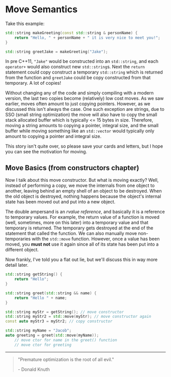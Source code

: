# Move Semantics

Take this example:

```C++
std::string makeGreeting(const std::string & personName) {
    return "Hello, " + personName + " it is very nice to meet you!";
}

std::string greetJake = makeGreeting("Jake");
```

In pre C++11, `"Jake"` would be constructed into an `std::string`, and each `operator+` would also construct new `std::string`s. 
Next the `return` statement could copy construct a temporary `std::string` which is returned from the function and `greetJake` could be copy constructed from that temporary. 
A lot of copies! 

Without changing any of the code and simply compiling with a modern version, the last two copies become (relatively) low cost moves. 
As we saw earlier, moves often amount to just copying pointers. However, as we discussed this isn't always the case. 
One such exception are strings, due to SSO (small string optimization) the move will also have to copy the small stack allocated buffer which is typically <= 15 bytes in size. 
Therefore, moving a string amounts to copying a pointer, integral size, and the small buffer while moving something like an `std::vector` would typically only amount to copying a pointer and integral size.

This story isn't quite over, so please save your cards and letters, but I hope you can see the motivation for moving.

## Move Basics (from constructors chapter)

Now I talk about this move constructor. But what is moving exactly? Well, instead of performing a copy, we move the internals from one object to another, leaving behind an empty shell of an object to be destroyed. 
When the old object is destroyed, nothing happens because the object's internal state has been moved out and put into a new object.

The double ampersand is an *rvalue reference*, and basically it is a reference to temporary values. 
For example, the return value of a function is moved (well, sometimes, more on this later) into a temporary value and that temporary is returned. 
The temporary gets destroyed at the end of the statement that called the function. We can also manually move non-temporaries with the `std::move` function. 
However, once a value has been moved, you **must not** use it again since all of its state has been put into a different object.

Now frankly, I've told you a flat out lie, but we'll discuss this in way more detail later.

```C++
std::string getString() {
    return "Hello";
}

std::string greet(std::string && name) {
    return "Hello " + name;
}

std::string myStr = getString(); // move constructor
std::string myStr2 = std::move(myStr); // move constructor again
const auto myStr3 = myStr2; // copy constructor

std::string myName = "Jacob";
auto greeting = greet(std::move(myName));
    // move ctor for name in the greet() function
    // move ctor for greeting
```

---

> "Premature optimization is the root of all evil."
>
> \- Donald Knuth